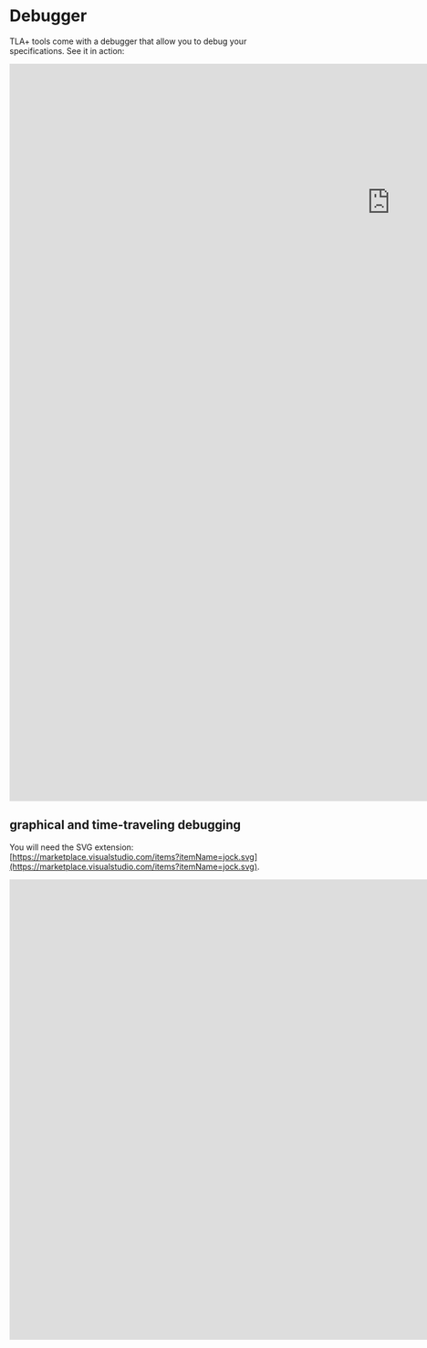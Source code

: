 # Debugger
TLA+ tools come with a debugger that allow you to debug your specifications. See it in action:

<iframe width="1333" height="485" src="https://www.youtube.com/embed/x6u8LYSso6s" title="TLA+ Debugger:  Force violation of artificial invariant with &#39;violate&#39; debugger command" frameborder="0" allow="accelerometer; autoplay; clipboard-write; encrypted-media; gyroscope; picture-in-picture; web-share" referrerpolicy="strict-origin-when-cross-origin" allowfullscreen></iframe>

<iframe width="1917" height="806" src="https://www.youtube.com/embed/DsfbdsE4hJ0" title="The TLA+ Debugger" frameborder="0" allow="accelerometer; autoplay; clipboard-write; encrypted-media; gyroscope; picture-in-picture; web-share" referrerpolicy="strict-origin-when-cross-origin" allowfullscreen></iframe>


## graphical and time-traveling debugging
You will need the SVG extension: [https://marketplace.visualstudio.com/items?itemName=jock.svg](https://marketplace.visualstudio.com/items?itemName=jock.svg).

<iframe width="1917" height="806" src="https://www.youtube.com/embed/IO9ik850i0M" title="Graphical and time-traveling debugging for TLA+" frameborder="0" allow="accelerometer; autoplay; clipboard-write; encrypted-media; gyroscope; picture-in-picture; web-share" referrerpolicy="strict-origin-when-cross-origin" allowfullscreen></iframe>

